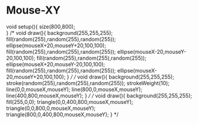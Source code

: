 # Mouse-XY
void setup(){
  size(800,800);  
}
/*
void draw(){
  background(255,255,255);
  fill(random(255),random(255),random(255));
  ellipse(mouseX+20,mouseY+20,100,100);
  fill(random(255),random(255),random(255));
  ellipse(mouseX-20,mouseY-20,100,100);
  fill(random(255),random(255),random(255));
  ellipse(mouseX+20,mouseY-20,100,100);
  fill(random(255),random(255),random(255));
  ellipse(mouseX-20,mouseY+20,100,100);
}
*/
/*
void draw(){
  background(255,255,255);
  stroke(random(255),random(255),random(255));
  strokeWeight(10);
  line(0,0,mouseX,mouseY);
  line(800,0,mouseX,mouseY);
  line(400,800,mouseX,mouseY);
}
*/
/*
void draw(){
  background(255,255,255);
  fill(255,0,0);
  triangle(0,0,400,800,mouseX,mouseY);
  triangle(0,0,800,0,mouseX,mouseY);
  triangle(800,0,400,800,mouseX,mouseY); 
}
*/
